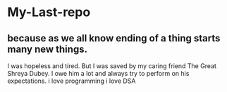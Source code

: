 # My-Last-repo
## because as we all know ending of a thing starts many new things.
I was hopeless and tired. But I was saved by my caring friend The Great Shreya Dubey. I owe him a lot and always try to perform on his expectations.
i love programming
i love DSA
